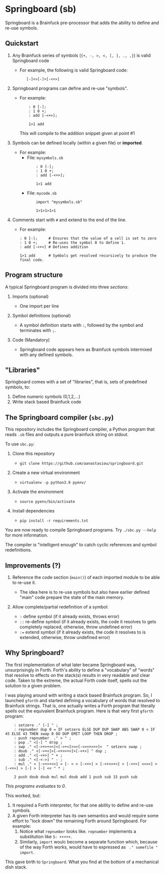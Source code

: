 # Springboard (sb)

Springboard is a Brainfuck pre-processor that adds the ability to define and re-use symbols.


## Quickstart

1. Any Brainfuck series of symbols (`{+, -, >, <, [, ], ., ,}`) is valid Springboard code
   - For example, the following is valid Springboard code:
     ```
        [-]+>[-]+[-<+>]
     ```

2. Springboard programs can define and re-use "symbols".
   - For example:
     ```
         : 0 [-];
         : 1 0 +;
         : add [-<+>];

         1>1 add
     ```
     This will compile to the addition snippet given at point #1 

3. Symbols can be defined locally (within a given file) or **imported**.
   - For example:
     - File: `mysymbols.sb`
       ```
           : 0 [-];
           : 1 0 +;
           : add [-<+>];

           1>1 add
       ```
     - File: `mycode.sb`
       ```
           import "mysymbols.sb"

           1>1>1>1>1
       ```
       
4. Comments start with `#` and extend to the end of the line.
   - For example:
     ```
     : 0 [-];     # Ensures that the value of a cell is set to zero
     : 1 0 +;     # Re-uses the symbol 0 to define 1.
     : add [-<+>] # Defines addition

     1>1 add      # Symbols get resolved recursively to produce the final code.
     ```


## Program structure

A typical Springboard program is divided into three *sections*:

1. Imports (optional)
   - One import per line
   
2. Symbol definitions (optional)
   - A symbol definition starts with `:`, followed by the symbol and terminates with `;`. 

3. Code (Mandatory)
   - Springboard code appears here as Brainfuck symbols intermixed with any defined symbols.


## "Libraries"

Springboard comes with a set of "libraries", that is, sets of predefined symbols, to:

1. Define numeric symbols (0,1,2,...)
2. Write stack based Brainfuck code


## The Springboard compiler (`sbc.py`)

This repository includes the Springboard compiler, a Python program that reads `.sb` files and 
outputs a pure brainfuck string on stdout.

To use `sbc.py`:

1. Clone this repository
   - `git clone https://github.com/aanastasiou/springboard.git`

2. Create a new virtual environment
   - `virtualenv -p python3.9 pyenv/`

3. Activate the environment
   - `source pyenv/bin/activate`
   
4. Install dependencies
   - `pip install -r requirements.txt`

You are now ready to compile Springboard programs. Try `./sbc.py --help` for more information.

The compiler is "intelligent enough" to catch cyclic references and symbol redefinitions.

## Improvements (?)

1. Reference the code section (`main()`) of each imported module to be able to re-use it.
   - The idea here is to re-use symbols but also have earlier defined "main" code prepare the state of the main memory.

2. Allow complete/partial redefinition of a symbol:
   - `:` define symbol (if it already exists, throws error)
   - `::` re-define symbol (if it already exists, the code it resolves to gets completely replaced, otherwise, throw undefined error)
   - `:=` extend symbol (if it already exists, the code it resolves to is extended, otherwise, throw undefined error)


## Why Springboard?

The first implementation of what later became Springboard was, unsurprisingly in Forth. Forth's 
ability to define a "vocabulary" of "words" that resolve to effects on the stack(s) results in 
very readable and clear code. Taken to the extreme, the actual Forth code itself, spells out the
solution to a given problem.

I was playing around with writing a stack based Brainfuck program. So, I launched `gforth` and started 
defining a vocabulary of words that resolved to Brainfuck strings. That is, one actually writes a Forth program
that literally spells out the equivalent Brainfuck program.  Here is that very first `gforth` program:

```
    : setzero ." [-] " ;
    : repnumber dup 0 = IF setzero ELSE DUP DUP SWAP ABS SWAP 0 < IF 45 ELSE 43 THEN swap 0 DO DUP EMIT LOOP THEN DROP ;
    : push repnumber  ." > " ;
    : pop ." <[-] " drop ;
    : swp ." <[->+>+<<]<[->+<]>>>[-<<<+>>>]<  " setzero swap ;
    : doub ." <[->+<]>[-<+>>+<]>[-<+>] " dup ;
    : add ." <[-<+>] " + ;
    : sub ." <[-<->] " - ;
    : mul ." < [->+>+<<] < [- > > [-<+>] > [-<+>>+<] > [-<+>] <<<<] > [-<+>] > [-] > [-] << " * ;

    2 push doub doub mul mul doub add 1 push sub 15 push sub
```

*This programs evaluates to 0*.

This worked, but:

1. It required a Forth interpreter, for that one ability to define and re-use symbols.
2. A given Forth interpreter has its own semantics and would require some effort to "lock down" 
   the remaining Forth around Springboard. For example:
   1. Notice what `repnumber` looks like. `repnumber` implements a substitution like `5: +++++`. 
   2. Similarly, `import` woulc become a separate function which, because of the way Forth works, would have to 
      expressed as ` ." somefile " import`.

This gave birth to `Springboard`. What you find at the bottom of a mechanical dish stack. 
